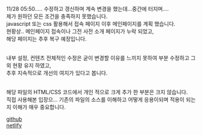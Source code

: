 11/28 05:50..... 수정하고 갱신하며 계속 변경을 했는데...중간에 터지며.... <br>
제가 원하던 모든 조건을 충족하지 못했습니다.<br>
javascript 또는 css 활용해서 접속 페이지 이후 메인페이지를 계획 했습니다.<br>
현황상.. 메인페이지 접속이나 그전 사전 소개 페이지가 누락 되었고,<br>
해당 페이지는 추후 복구 예정입니다.<br><br>

내부 설정, 컨텐츠 전체적인 수정은 굳이 변경할 이유를 느끼지 못하여 부분 수정하고 그외 현황 유지 하였고,<br>
추후 지속적으로 개선의 여지가 있다고 봅니다.<br><br>

해당 파일의 HTML/CSS 코드에서 개인 적으로 크게 추가 한 부분은 크지 않습니다.<br>
직접 사용해본 입장으... 기존의 파일의 소스를 이해하고 어떻게 응용이되며 적용이 되는지 이해가 매우 중요합니다.<br>


[github](https://gleensea.github.io/HTMLCSSHardCoding)<br>
[netlify](https://leeyt0402.netlify.app)
